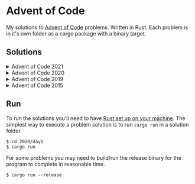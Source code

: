 # Advent of Code

My solutions to [Advent of Code](https://adventofcode.com/) problems. Written in Rust. Each problem is in it's own folder as a cargo package with a binary target.

## Solutions

<!-- INDEX-START -->
<details><summary>Advent of Code 2021</summary>
<p>

 - [Day 19](./2021/day19/src/main.rs)
 - [Day 18](./2021/day18/src/main.rs)
 - [Day 17](./2021/day17/src/main.rs)
 - [Day 16](./2021/day16/src/main.rs)
 - [Day 15](./2021/day15/src/main.rs)
 - [Day 14](./2021/day14/src/main.rs)
 - [Day 13](./2021/day13/src/main.rs)
 - [Day 12](./2021/day12/src/main.rs)
 - [Day 11](./2021/day11/src/main.rs)
 - [Day 10](./2021/day10/src/main.rs)
 - [Day 9](./2021/day09/src/main.rs)
 - [Day 8](./2021/day08/src/main.rs)
 - [Day 7](./2021/day07/src/main.rs)
 - [Day 6](./2021/day06/src/main.rs)
 - [Day 5](./2021/day05/src/main.rs)
 - [Day 4](./2021/day04/src/main.rs)
 - [Day 3](./2021/day03/src/main.rs)
 - [Day 2](./2021/day02/src/main.rs)
 - [Day 1](./2021/day01/src/main.rs)

</p>
</details>
<details><summary>Advent of Code 2020</summary>
<p>

 - [Day 25](./2020/day25/src/main.rs)
 - [Day 24](./2020/day24/src/main.rs)
 - [Day 23](./2020/day23/src/main.rs)
 - [Day 22](./2020/day22/src/main.rs)
 - [Day 21](./2020/day21/src/main.rs)
 - [Day 20](./2020/day20/src/main.rs)
 - [Day 19](./2020/day19/src/main.rs)
 - [Day 18](./2020/day18/src/main.rs)
 - [Day 17](./2020/day17/src/main.rs)
 - [Day 16](./2020/day16/src/main.rs)
 - [Day 15](./2020/day15/src/main.rs)
 - [Day 14](./2020/day14/src/main.rs)
 - [Day 13](./2020/day13/src/main.rs)
 - [Day 12](./2020/day12/src/main.rs)
 - [Day 11](./2020/day11/src/main.rs)
 - [Day 10](./2020/day10/src/main.rs)
 - [Day 9](./2020/day09/src/main.rs)
 - [Day 8](./2020/day08/src/main.rs)
 - [Day 7](./2020/day07/src/main.rs)
 - [Day 6](./2020/day06/src/main.rs)
 - [Day 5](./2020/day05/src/main.rs)
 - [Day 4](./2020/day04/src/main.rs)
 - [Day 3](./2020/day03/src/main.rs)
 - [Day 2](./2020/day02/src/main.rs)
 - [Day 1](./2020/day01/src/main.rs)

</p>
</details>
<details><summary>Advent of Code 2019</summary>
<p>

 - [Day 14](./2019/day14/src/main.rs)
 - [Day 13](./2019/day13/src/main.rs)
 - [Day 12](./2019/day12/src/main.rs)
 - [Day 11](./2019/day11/src/main.rs)
 - [Day 10](./2019/day10/src/main.rs)
 - [Day 9](./2019/day09/src/main.rs)
 - [Day 8](./2019/day08/src/main.rs)
 - [Day 7](./2019/day07/src/main.rs)
 - [Day 6](./2019/day06/src/main.rs)
 - [Day 5](./2019/day05/src/main.rs)
 - [Day 4](./2019/day04/src/main.rs)
 - [Day 3](./2019/day03/src/main.rs)
 - [Day 2](./2019/day02/src/main.rs)
 - [Day 1](./2019/day01/src/main.rs)

</p>
</details>
<details><summary>Advent of Code 2015</summary>
<p>

 - [Day 25](./2015/day25/src/main.rs)
 - [Day 18](./2015/day18/src/main.rs)
 - [Day 17](./2015/day17/src/main.rs)
 - [Day 16](./2015/day16/src/main.rs)
 - [Day 15](./2015/day15/src/main.rs)
 - [Day 14](./2015/day14/src/main.rs)
 - [Day 13](./2015/day13/src/main.rs)
 - [Day 12](./2015/day12/src/main.rs)
 - [Day 11](./2015/day11/src/main.rs)
 - [Day 10](./2015/day10/src/main.rs)
 - [Day 9](./2015/day09/src/main.rs)
 - [Day 8](./2015/day08/src/main.rs)
 - [Day 7](./2015/day07/src/main.rs)
 - [Day 6](./2015/day06/src/main.rs)
 - [Day 5](./2015/day05/src/main.rs)
 - [Day 4](./2015/day04/src/main.rs)
 - [Day 3](./2015/day03/src/main.rs)
 - [Day 2](./2015/day02/src/main.rs)
 - [Day 1](./2015/day01/src/main.rs)

</p>
</details>
<!-- INDEX-END -->

## Run

To run the solutions you'll need to have [Rust set up on your machine](https://rustup.rs/). The simplest way to execute a problem solution is to run `cargo run` in a solution folder.

```sh-session
$ cd 2020/day1
$ cargo run
```

For some problems you may need to build/run the release binary for the program to complete in reasonable time.

```sh-session
$ cargo run --release
```
